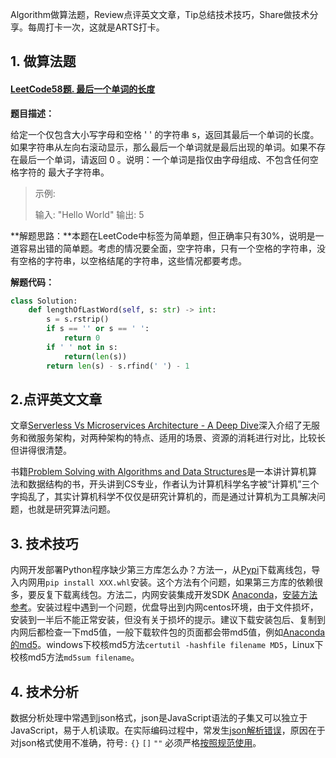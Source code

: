 Algorithm做算法题，Review点评英文文章，Tip总结技术技巧，Share做技术分享。每周打卡一次，这就是ARTS打卡。

## 1. 做算法题

#### [LeetCode58题. 最后一个单词的长度](https://leetcode-cn.com/problems/length-of-last-word/)

**题目描述：**

给定一个仅包含大小写字母和空格 ' ' 的字符串 s，返回其最后一个单词的长度。如果字符串从左向右滚动显示，那么最后一个单词就是最后出现的单词。如果不存在最后一个单词，请返回 0 。说明：一个单词是指仅由字母组成、不包含任何空格字符的 最大子字符串。

> 示例:
>
> 输入: "Hello World"
> 输出: 5

**解题思路：**本题在LeetCode中标签为简单题，但正确率只有30%，说明是一道容易出错的简单题。考虑的情况要全面，空字符串，只有一个空格的字符串，没有空格的字符串，以空格结尾的字符串，这些情况都要考虑。

**解题代码：**

```python
class Solution:
    def lengthOfLastWord(self, s: str) -> int:
        s = s.rstrip()
        if s == '' or s == ' ':
            return 0
        if ' ' not in s:
            return(len(s))
        return len(s) - s.rfind(' ') - 1
```

## 2.点评英文文章

文章[Serverless Vs Microservices Architecture - A Deep Dive](https://hackernoon.com/serverless-vs-microservices-architecture-a-deep-dive-lw2u3w0b)深入介绍了无服务和微服务架构，对两种架构的特点、适用的场景、资源的消耗进行对比，比较长但讲得很清楚。

书籍[Problem Solving with Algorithms and Data Structures](https://www.cs.auckland.ac.nz/compsci105s1c/resources/ProblemSolvingwithAlgorithmsandDataStructures.pdf)是一本讲计算机算法和数据结构的书，开头讲到CS专业，作者认为计算机科学名字被“计算机”三个字捣乱了，其实计算机科学不仅仅是研究计算机的，而是通过计算机为工具解决问题，也就是研究算法问题。

## 3. 技术技巧

内网开发部署Python程序缺少第三方库怎么办？方法一，从[Pypi](https://pypi.org/)下载离线包，导入内网用`pip install XXX.whl`安装。这个方法有个问题，如果第三方库的依赖很多，要反复下载离线包。方法二，内网安装集成开发SDK [Anaconda](https://www.anaconda.com/)，[安装方法参考](https://www.jianshu.com/p/1888984cad82)。安装过程中遇到一个问题，优盘导出到内网centos环境，由于文件损坏，安装到一半后不能正常安装，但没有关于损坏的提示。建议下载安装包后、复制到内网后都检查一下md5值，一般下载软件包的页面都会带md5值，例如[Anaconda的md5](https://repo.anaconda.com/archive)。windows下校核md5方法`certutil -hashfile filename MD5`，Linux下校核md5方法`md5sum filename`。

## 4. 技术分析

数据分析处理中常遇到json格式，json是JavaScript语法的子集又可以独立于JavaScript，易于人机读取。在实际编码过程中，常发生[json解析错误](https://stackoverflow.com/questions/40059654/python-convert-a-bytes-array-into-json-format)，原因在于对json格式使用不准确，符号`:` `{}` `[]` `""` 必须严格[按照规范使用](https://www.w3cschool.cn/json/json-syntax.html)。


